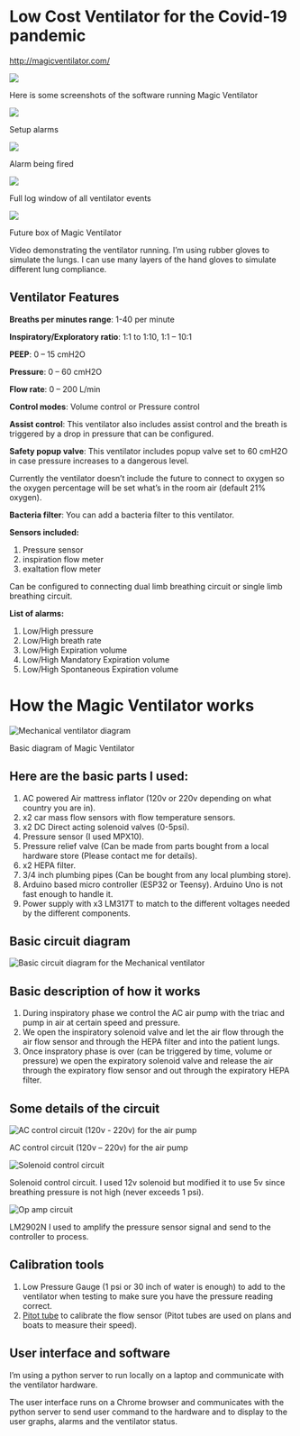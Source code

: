 # Low Cost Ventilator for the Covid-19 pandemic

http://magicventilator.com/

![](http://magicventilator.com/wp-content/uploads/2020/07/Screen-Shot-2020-07-01-at-6.11.59-PM-1-1024x640.png)

Here is some screenshots of the software running Magic Ventilator

![](http://magicventilator.com/wp-content/uploads/2020/07/Screen-Shot-2020-07-01-at-6.12.08-PM-1024x640.png)

Setup alarms  

![](http://magicventilator.com/wp-content/uploads/2020/07/Screen-Shot-2020-07-01-at-6.12.28-PM-1024x640.png)

Alarm being fired

![](http://magicventilator.com/wp-content/uploads/2020/07/Screen-Shot-2020-07-01-at-6.12.35-PM-1024x640.png)

Full log window of all ventilator events

![](http://magicventilator.com/wp-content/uploads/2020/07/IMG_2650_4.jpg)

Future box of Magic Ventilator

Video demonstrating the ventilator running. I’m using rubber gloves to simulate the lungs. I can use many layers of the hand gloves to simulate different lung compliance.

## Ventilator Features

**Breaths per minutes range**: 1-40 per minute

**Inspiratory/Exploratory ratio**: 1:1 to 1:10, 1:1 – 10:1

**PEEP**: 0 – 15 cmH2O

**Pressure**: 0 – 60 cmH2O

**Flow rate**: 0 – 200 L/min

**Control modes**: Volume control or Pressure control

**Assist control**: This ventilator also includes assist control and the breath is triggered by a drop in pressure that can be configured.

**Safety popup valve**: This ventilator includes popup valve set to 60 cmH2O in case pressure increases to a dangerous level.

Currently the ventilator doesn’t include the future to connect to oxygen so the oxygen percentage will be set what’s in the room air (default 21% oxygen).

**Bacteria filter**: You can add a bacteria filter to this ventilator.

**Sensors included:**

1.  Pressure sensor
2.  inspiration flow meter
3.  exaltation flow meter

Can be configured to connecting dual limb breathing circuit or single limb breathing circuit.

**List of alarms:**

1.  Low/High pressure
2.  Low/High breath rate
3.  Low/High Expiration volume
4.  Low/High Mandatory Expiration volume
5.  Low/High Spontaneous Expiration volume

# How the Magic Ventilator works

![Mechanical ventilator diagram](http://magicventilator.com/wp-content/uploads/2020/07/Main-Diagram_3-1024x593.jpg)

Basic diagram of Magic Ventilator

## Here are the basic parts I used:

1.  AC powered Air mattress inflator (120v or 220v depending on what country you are in).
2.  x2 car mass flow sensors with flow temperature sensors.
3.  x2 DC Direct acting solenoid valves (0-5psi).
4.  Pressure sensor (I used MPX10).
5.  Pressure relief valve (Can be made from parts bought from a local hardware store (Please contact me for details).
6.  x2 HEPA filter.
7.  3/4 inch plumbing pipes (Can be bought from any local plumbing store).
8.  Arduino based micro controller (ESP32 or Teensy). Arduino Uno is not fast enough to handle it.
9.  Power supply with x3 LM317T to match to the different voltages needed by the different components.

## Basic circuit diagram

![Basic circuit diagram for the Mechanical ventilator ](http://magicventilator.com/wp-content/uploads/2020/07/Circuit-Diagram_1.jpg)

## Basic description of how it works

1.  During inspiratory phase we control the AC air pump with the triac and pump in air at certain speed and pressure.
2.  We open the inspiratory solenoid valve and let the air flow through the air flow sensor and through the HEPA filter and into the patient lungs.
3.  Once inspratory phase is over (can be triggered by time, volume or pressure) we open the expiratory solenoid valve and release the air through the expiratory flow sensor and out through the expiratory HEPA filter.

## Some details of the circuit

![AC control circuit (120v - 220v) for the air pump](http://magicventilator.com/wp-content/uploads/2020/07/AC_Control-1024x517.jpg)

AC control circuit (120v – 220v) for the air pump

![Solenoid control circuit](http://magicventilator.com/wp-content/uploads/2020/07/MOSFET.jpg)

Solenoid control circuit. I used 12v solenoid but modified it to use 5v since breathing pressure is not high (never exceeds 1 psi).

![Op amp circuit](http://magicventilator.com/wp-content/uploads/2020/07/op-amp.png)

LM2902N I used to amplify the pressure sensor signal and send to the controller to process.

## Calibration tools

1.  Low Pressure Gauge (1 psi or 30 inch of water is enough) to add to the ventilator when testing to make sure you have the pressure reading correct.
2.  [Pitot tube](https://en.wikipedia.org/wiki/Pitot_tube)  to calibrate the flow sensor (Pitot tubes are used on plans and boats to measure their speed).

## User interface and software

I’m using a python server to run locally on a laptop and communicate with the ventilator hardware.

The user interface runs on a Chrome browser and communicates with the python server to send user command to the hardware and to display to the user graphs, alarms and the ventilator status.
